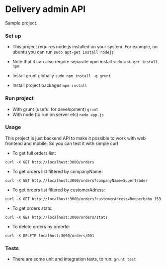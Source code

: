 # Delivery admin API #

Sample project.

### Set up ###

* This project requires node.js installed on your system. For example, on ubuntu you can run
`sudo apt-get install nodejs`

* Note that it can also require separate npm install 
`sudo apt-get install npm`

* Install grunt globally
`sudo npm install -g grunt`

* Install project packages
`npm install`

### Run project ###

* With grunt (useful for development)
`grunt`
* With node (to run on server etc)
`node app.js`

### Usage ###
This project is just backend API to make it possible to work with web frontend and mobile. So you can test it with simple curl

* To get full orders list:

`curl -X GET http://localhost:3000/orders`

* To get orders list filtered by companyName:

`curl -X GET http://localhost:3000/orders?companyName=SuperTrader`

* To get orders list filtered by customerAdress:

`curl -X GET http://localhost:3000/orders?customerAdress=Reeperbahn 153`

* To get orders stats:

`curl -X GET http://localhost:3000/orders/stats`

* To delete orders by orderId:

`curl -X DELETE localhost:3000/orders/001`

### Tests ###

* There are some unit and integration tests, to run:
`grunt test`